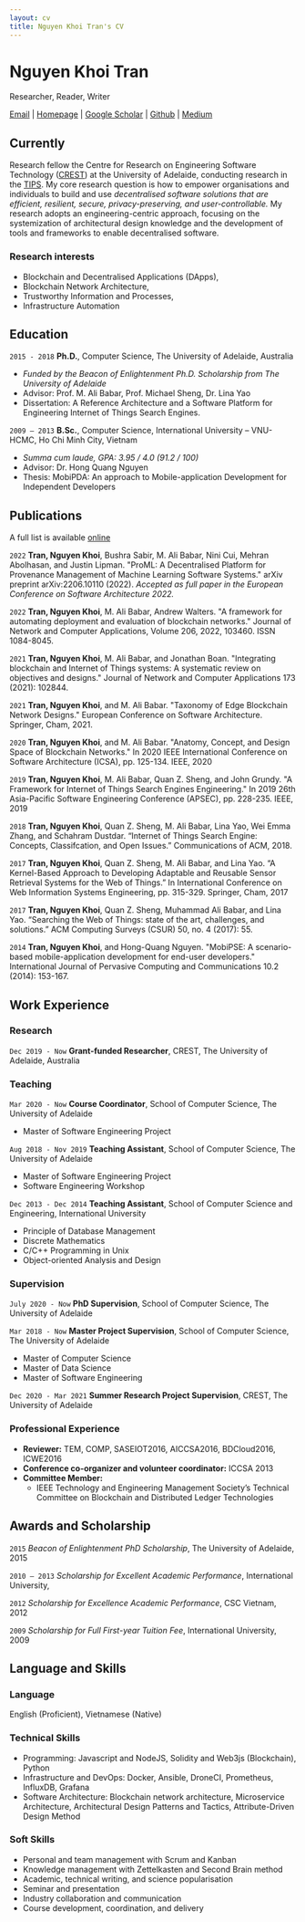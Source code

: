 ```yaml
---
layout: cv
title: Nguyen Khoi Tran's CV
---
```

# Nguyen Khoi Tran
Researcher, Reader, Writer

<div id="webaddress">
    <a href="mailto: nguyen.tran@adelaide.edu.au">Email</a> | 
    <a href="https://nk-tran.com">Homepage</a> | 
    <a href="https://scholar.google.com/citations?user=aX4UR10AAAAJ&hl=en">Google Scholar</a> | 
    <a href="https://github.com/nguyentran0212">Github</a> |
    <a href="https://medium.com/@nktrandlt">Medium</a>
</div>


## Currently

Research fellow the Centre for Research on Engineering Software Technology ([CREST](https://www.crest-centre.net)) at the University of Adelaide, conducting research in the [TIPS](http://dlt.crest-centre.net). My core research question is how to empower organisations and individuals to build and use *decentralised software solutions that are efficient, resilient, secure, privacy-preserving, and user-controllable.* My research adopts an engineering-centric approach, focusing on the systemization of architectural design knowledge and the development of tools and frameworks to enable decentralised software.

### Research interests

- Blockchain and Decentralised Applications (DApps), 
- Blockchain Network Architecture, 
- Trustworthy Information and Processes, 
- Infrastructure Automation

## Education

`2015 - 2018`
**Ph.D.**, Computer Science, The University of Adelaide, Australia

- *Funded by the Beacon of Enlightenment Ph.D. Scholarship from The University of Adelaide*
- Advisor: Prof. M. Ali Babar, Prof. Michael Sheng, Dr. Lina Yao
- Dissertation: A Reference Architecture and a Software Platform for Engineering Internet of Things Search Engines.

`2009 – 2013`
**B.Sc.**, Computer Science, International University – VNU-HCMC, Ho Chi Minh City, Vietnam

- *Summa cum laude, GPA: 3.95 / 4.0 (91.2 / 100)*
- Advisor: Dr. Hong Quang Nguyen
- Thesis: MobiPDA: An approach to Mobile-application Development for Independent Developers

## Publications

A full list is available [online](https://scholar.google.com/citations?user=aX4UR10AAAAJ&hl=en)

`2022`
**Tran, Nguyen Khoi**, Bushra Sabir, M. Ali Babar, Nini Cui, Mehran Abolhasan, and Justin Lipman. "ProML: A Decentralised Platform for Provenance Management of Machine Learning Software Systems." arXiv preprint arXiv:2206.10110 (2022). *Accepted as full paper in the European Conference on Software Architecture 2022.*

`2022`
**Tran, Nguyen Khoi**, M. Ali Babar, Andrew Walters. "A framework for automating deployment and evaluation of blockchain networks." Journal of Network and Computer Applications, Volume 206, 2022, 103460. ISSN 1084-8045.

`2021`
**Tran, Nguyen Khoi**, M. Ali Babar, and Jonathan Boan. "Integrating blockchain and Internet of Things systems: A systematic review on objectives and designs." Journal of Network and Computer Applications 173 (2021): 102844.

`2021`
**Tran, Nguyen Khoi**, and M. Ali Babar. "Taxonomy of Edge Blockchain Network Designs." European Conference on Software Architecture. Springer, Cham, 2021.

`2020`
**Tran, Nguyen Khoi**, and M. Ali Babar. "Anatomy, Concept, and Design Space of Blockchain Networks." In 2020 IEEE International Conference on Software Architecture (ICSA), pp. 125-134. IEEE, 2020

`2019`
**Tran, Nguyen Khoi**, M. Ali Babar, Quan Z. Sheng, and John Grundy. "A Framework for Internet of Things Search Engines Engineering." In 2019 26th Asia-Pacific Software Engineering Conference (APSEC), pp. 228-235. IEEE, 2019

`2018`
**Tran, Nguyen Khoi**, Quan Z. Sheng, M. Ali Babar, Lina Yao, Wei Emma Zhang, and Schahram Dustdar. “Internet of Things Search Engine: Concepts, Classifcation, and Open Issues.” Communications of ACM, 2018.

`2017`
**Tran, Nguyen Khoi**, Quan Z. Sheng, M. Ali Babar, and Lina Yao. “A Kernel-Based Approach to Developing Adaptable and Reusable Sensor Retrieval Systems for the Web of Things.” In International Conference on Web Information Systems Engineering, pp. 315-329. Springer, Cham, 2017

`2017`
**Tran, Nguyen Khoi**, Quan Z. Sheng, Muhammad Ali Babar, and Lina Yao. “Searching the Web of Things: state of the art, challenges, and solutions.” ACM Computing Surveys (CSUR) 50, no. 4 (2017): 55.

`2014`
**Tran, Nguyen Khoi**, and Hong-Quang Nguyen. "MobiPSE: A scenario-based mobile-application development for end-user developers." International Journal of Pervasive Computing and Communications 10.2 (2014): 153-167.

## Work Experience 

### Research 
`Dec 2019 - Now`
**Grant-funded Researcher**, CREST, The University of Adelaide, Australia

### Teaching
`Mar 2020 - Now`
**Course Coordinator**, School of Computer Science, The University of Adelaide
- Master of Software Engineering Project

`Aug 2018 - Nov 2019`
**Teaching Assistant**, School of Computer Science, The University of Adelaide
- Master of Software Engineering Project
- Software Engineering Workshop

`Dec 2013 - Dec 2014`
**Teaching Assistant**, School of Computer Science and Engineering, International University
- Principle of Database Management
- Discrete Mathematics
- C/C++ Programming in Unix
- Object-oriented Analysis and Design

### Supervision
`July 2020 - Now`
**PhD Supervision**, School of Computer Science, The University of Adelaide

`Mar 2018 - Now`
**Master Project Supervision**, School of Computer Science, The University of Adelaide
- Master of Computer Science
- Master of Data Science
- Master of Software Engineering

`Dec 2020 - Mar 2021`
**Summer Research Project Supervision**, CREST, The University of Adelaide

### Professional Experience
- **Reviewer:** TEM, COMP, SASEIOT2016, AICCSA2016, BDCloud2016, ICWE2016
- **Conference co-organizer and volunteer coordinator:** ICCSA 2013
- **Committee Member:**  
  - IEEE Technology and Engineering Management Society’s Technical Committee on Blockchain and Distributed Ledger Technologies

## Awards and Scholarship

`2015`
*Beacon of Enlightenment PhD Scholarship*, The University of Adelaide, 2015

`2010 – 2013`
*Scholarship for Excellent Academic Performance*, International University, 

`2012`
*Scholarship for Excellence Academic Performance*, CSC Vietnam, 2012

`2009`
*Scholarship for Full First-year Tuition Fee*, International University, 2009

## Language and Skills

### Language
English (Proficient), Vietnamese (Native)

### Technical Skills

- Programming: Javascript and NodeJS, Solidity and Web3js (Blockchain), Python
- Infrastructure and DevOps: Docker, Ansible, DroneCI, Prometheus, InfluxDB, Grafana 
- Software Architecture: Blockchain network architecture, Microservice Architecture, Architectural Design Patterns and Tactics, Attribute-Driven Design Method

### Soft Skills

- Personal and team management with Scrum and Kanban
- Knowledge management with Zettelkasten and Second Brain method
- Academic, technical writing, and science popularisation
- Seminar and presentation
- Industry collaboration and communication
- Course development, coordination, and delivery

<!-- ### Footer

Last updated: July 2022 -->
